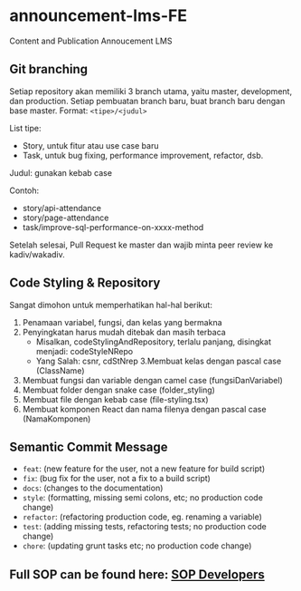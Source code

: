 # announcement-lms-FE
Content and Publication Annoucement LMS

## Git branching

Setiap repository akan memiliki 3 branch utama, yaitu master, development, dan production.
Setiap pembuatan branch baru, buat branch baru dengan base master.
Format: `<tipe>/<judul>`
  
List tipe:
- Story, untuk fitur atau use case baru
- Task, untuk bug fixing, performance improvement, refactor, dsb.
  
Judul: gunakan kebab case  
  
Contoh:
- story/api-attendance
- story/page-attendance
- task/improve-sql-performance-on-xxxx-method

Setelah selesai, Pull Request ke master dan wajib minta peer review ke kadiv/wakadiv.

## Code Styling & Repository
Sangat dimohon untuk memperhatikan hal-hal berikut:
1. Penamaan variabel, fungsi, dan kelas yang bermakna
2. Penyingkatan harus mudah ditebak dan masih terbaca
   * Misalkan, codeStylingAndRepository, terlalu panjang, disingkat menjadi: codeStyleNRepo
   * Yang Salah: csnr, cdStNrep
3.Membuat kelas dengan pascal case (ClassName)
4. Membuat fungsi dan variable dengan camel case (fungsiDanVariabel)
5. Membuat folder dengan snake case (folder_styling)
6. Membuat file dengan kebab case (file-styling.tsx)
7. Membuat komponen React dan nama filenya dengan pascal case (NamaKomponen)

## Semantic Commit Message
- `feat`: (new feature for the user, not a new feature for build script)
- `fix`: (bug fix for the user, not a fix to a build script)
- `docs`: (changes to the documentation)
- `style`: (formatting, missing semi colons, etc; no production code change)
- `refactor`: (refactoring production code, eg. renaming a variable)
- `test`: (adding missing tests, refactoring tests; no production code change)
- `chore`: (updating grunt tasks etc; no production code change)

## Full SOP can be found here: [SOP Developers](https://docs.google.com/document/d/12Ko3DKYiEBoLxn1Z0gpVBmrNwEv4rm6LfWiPOCkqy00/edit#)
